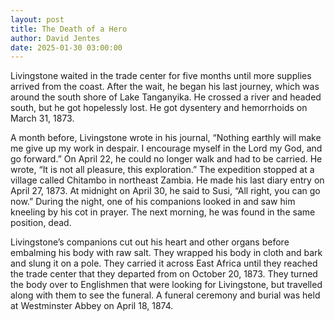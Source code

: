 ```yaml
---
layout: post
title: The Death of a Hero
author: David Jentes
date: 2025-01-30 03:00:00
---
```


Livingstone waited in the trade center for five months until more supplies arrived from the coast. After the wait, he began his last journey, which was around the south shore of Lake Tanganyika. He crossed a river and headed south, but he got hopelessly lost. He got dysentery and hemorrhoids on March 31, 1873.

A month before, Livingstone wrote in his journal, “Nothing earthly will make me give up my work in despair. I encourage myself in the Lord my God, and go forward.” On April 22, he could no longer walk and had to be carried. He wrote, “It is not all pleasure, this exploration.” The expedition stopped at a village called Chitambo in northeast Zambia. He made his last diary entry on April 27, 1873. At midnight on April 30, he said to Susi, “All right, you can go now.” During the night, one of his companions looked in and saw him kneeling by his cot in prayer. The next morning, he was found in the same position, dead.

Livingstone’s companions cut out his heart and other organs before embalming his body with raw salt. They wrapped his body in cloth and bark and slung it on a pole. They carried it across East Africa until they reached the trade center that they departed from on October 20, 1873. They turned the body over to Englishmen that were looking for Livingstone, but travelled along with them to see the funeral. A funeral ceremony and burial was held at Westminster Abbey on April 18, 1874.
